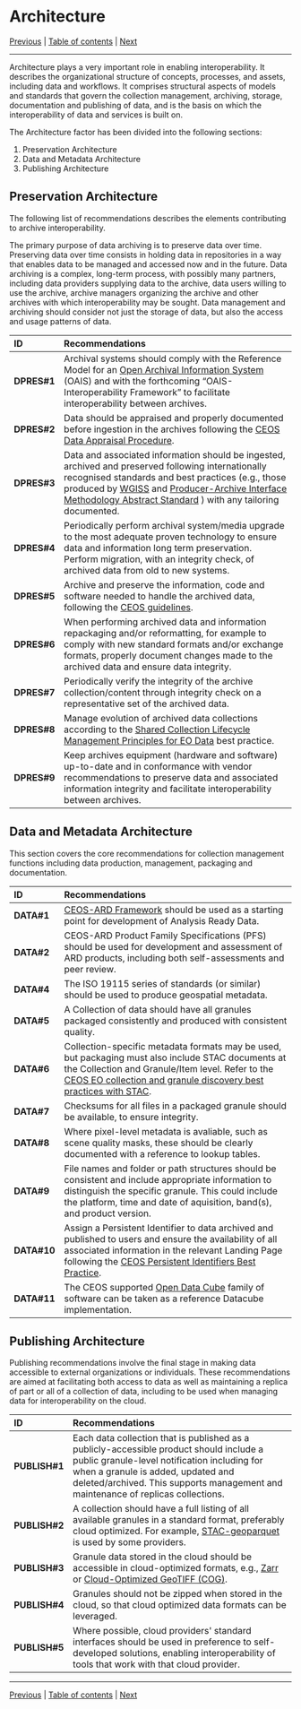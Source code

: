 # Architecture

[Previous](Vocabulary.md) | [Table of contents](README.md) | [Next](Interface.md)
***

Architecture plays a very important role in enabling interoperability. It describes the organizational structure of concepts, processes, and assets,
including data and workflows. It comprises structural aspects of models and standards that govern the collection management, archiving, storage,
documentation and publishing of data, and is the basis on which the interoperability of data and services is built on.

The Architecture factor has been divided into the following sections:

1) Preservation Architecture
2) Data and Metadata Architecture
3) Publishing Architecture

## Preservation Architecture

The following list of recommendations describes the elements contributing to archive interoperability.

The primary purpose of data archiving is to preserve data over time. Preserving data over time consists in holding data in repositories in a
way that enables data to be managed and accessed now and in the future. Data archiving is a complex, long-term process, with possibly
many partners, including data providers supplying data to the archive, data users willing to use the archive, archive managers organizing the
archive and other archives with which interoperability may be sought. Data management and archiving should consider not just the storage of data, but
also the access and usage patterns of data.

| **ID**      | **Recommendations**                                                                                                                                                                                                                                     |
| :---------- | :------------------------------------------------------------------------------------------------------------------------------------------------------------------------------------------------------------------------------------------------------ |
| **DPRES\#1** | Archival systems should comply with the Reference Model for an [Open Archival Information System](https://ccsds.org/wp-content/uploads/gravity_forms/5-448e85c647331d9cbaf66c096458bdd5/2025/01/650x0m3.pdf) (OAIS) and with the forthcoming “OAIS-Interoperability Framework” to facilitate interoperability between archives. |
| **DPRES\#2** | Data should be appraised and properly documented before ingestion in the archives following the [CEOS Data Appraisal Procedure](https://ceos.org/ourwork/workinggroups/wgiss/documents/). |
| **DPRES\#3** | Data and associated information should be ingested, archived and preserved following internationally recognised standards and best practices (e.g., those produced by [WGISS](https://ceos.org/ourwork/workinggroups/wgiss/documents/) and [Producer-Archive Interface Methodology Abstract Standard](https://public.ccsds.org/Pubs/651x0m1.pdf) ) with any tailoring documented. |
| **DPRES\#4** |  Periodically perform archival system/media upgrade to the most adequate proven technology to ensure data and information long term preservation. Perform migration, with an integrity check, of archived data from old to new systems.|
| **DPRES\#5** | Archive and preserve the information, code and software needed to handle the archived data, following the [CEOS guidelines](https://ceos.org/ourwork/workinggroups/wgiss/documents/).|
| **DPRES\#6** | When performing archived data and information repackaging and/or reformatting, for example to comply with new standard formats and/or exchange formats, properly document changes made to the archived data and ensure data integrity.  |
| **DPRES\#7** | Periodically verify the integrity of the archive collection/content through integrity check on a representative set of the archived data.|
| **DPRES\#8** | Manage evolution of archived data collections according to the [Shared Collection Lifecycle Management Principles for EO Data](https://ceos.org/ourwork/workinggroups/wgiss/documents/) best practice.  |
| **DPRES\#9** | Keep archives equipment (hardware and software) up-to-date and in conformance with vendor recommendations to preserve data and associated information integrity and facilitate interoperability between archives.|

## Data and Metadata Architecture

This section covers the core recommendations for collection management functions including data production, management, packaging and documentation.

| **ID**      | **Recommendations**                                                                                                                                                                                                                                     |
| :---------- | :------------------------------------------------------------------------------------------------------------------------------------------------------------------------------------------------------------------------------------------------------ |
| **DATA#1** | [CEOS-ARD Framework](https://ceos.org/ard) should be used as a starting point for development of Analysis Ready Data. |
| **DATA#2** | CEOS-ARD Product Family Specifications (PFS) should be used for development and assessment of ARD products, including both self-assessments and peer review. |
| **DATA#4** | The ISO 19115 series of standards (or similar) should be used to produce geospatial metadata. |
| **DATA#5** | A Collection of data should have all granules packaged consistently and produced with consistent quality. |
| **DATA#6** | Collection-specific metadata formats may be used, but packaging must also include STAC documents at the Collection and Granule/Item level. Refer to the [CEOS EO collection and granule discovery best practices with STAC](https://github.com/ceos-org/stac-collection-and-granule-discovery-best-practices). |
| **DATA#7** | Checksums for all files in a packaged granule should be available, to ensure integrity. |
| **DATA#8** | Where pixel-level metadata is avaliable, such as scene quality masks, these should be clearly documented with a reference to lookup tables. |
| **DATA#9** | File names and folder or path structures should be consistent and include appropriate information to distinguish the specific granule. This could include the platform, time and date of aquisition, band(s), and product version. |
| **DATA#10** | Assign a Persistent Identifier to data archived and published to users and ensure the availability of all associated information in the relevant Landing Page following the [CEOS Persistent Identifiers Best Practice](https://ceos.org/ourwork/workinggroups/wgiss/documents/). |
| **DATA#11** | The CEOS supported [Open Data Cube](https://opendatacube.org) family of software can be taken as a reference Datacube implementation. |

## Publishing Architecture

Publishing recommendations involve the final stage in making data accessible to external organizations or individuals. These recommendations are aimed at facilitating both access to data as well as maintaining a replica of part or all of a collection of data, including to be used when managing data for interoperability on the cloud.

| **ID**         | **Recommendations**                                                                                                                                                                                                                     |
| :------------- | :-------------------------------------------------------------------------------------------------------------------------------------------------------------------------------------------------------------------------------------- |
| **PUBLISH\#1** | Each data collection that is published as a publicly-accessible product should include a public granule-level notification including for when a granule is added, updated and deleted/archived. This supports management and maintenance of replicas collections. |
| **PUBLISH\#2** | A collection should have a full listing of all available granules in a standard format, preferably cloud optimized. For example, [STAC-geoparquet](https://stac-utils.github.io/stac-geoparquet/latest/) is used by some providers. |
| **PUBLISH\#3** |  Granule data stored in the cloud should be accessible in cloud-optimized formats, e.g., [Zarr](https://en.wikipedia.org/wiki/Zarr_(data_format)) or [Cloud-Optimized GeoTIFF (COG)](https://en.wikipedia.org/wiki/GeoTIFF).|
| **PUBLISH\#4** | Granules should not be zipped when stored in the cloud, so that cloud optimized data formats can be leveraged. |
| **PUBLISH\#5** | Where possible, cloud providers' standard interfaces should be used in preference to self-developed solutions, enabling interoperability of tools that work with that cloud provider. |

***
[Previous](Vocabulary.md) | [Table of contents](README.md) | [Next](Interface.md)

